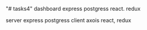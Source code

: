 "# tasks4" 
dashboard express postgress react. redux

server express postgress
client axois react, redux